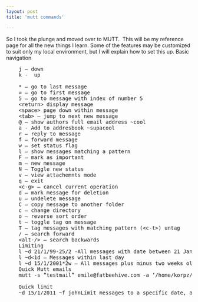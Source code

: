 ```yaml
---
layout: post
title: 'mutt commands'

---
```



So I took the plunge and moved over to MUTT.  This will be my reference page for all the new things I learn.
Some of the features may be customized to suit only my local environment, but I will explain how to set this up.
Basic navigation

<pre>
	j &#8211; down
	k -  up
	
	* &#8211; go to last message
	= &#8211; go to first message
	5 &#8211; go to message with index of number 5
	&lt;return&gt; display message
	&lt;space&gt; page down within message
	&lt;tab&gt; &#8211; jump to next new message
	@ &#8211; show authors full email address ~cool
	a - Add to addresbook ~supacool
	r &#8211; reply to message
	f &#8211; forward message
	w &#8211; set status flag
	l &#8211; show messages matching a pattern
	F &#8211; mark as important
	m &#8211; new message
	N &#8211; Toggle new status
	v &#8211; view attachemnts mode
	q &#8211; exit
	&lt;c-g&gt; &#8211; cancel current operation
	d &#8211; mark message for deletion
	u &#8211; undelete message
	C &#8211; copy message to another folder
	c &#8211; change directory
	o &#8211; reverse sort order
	t &#8211; toggle tag on message
	T &#8211; tag messages with matching pattern (&lt;c-t&gt;) untag
	/ &#8211; search forward
	&lt;alt-/&gt; &#8211; search backwards
	Limiting
	l ~d 21/1/99-25/2 -All messages with date between 21 Jan 1999 and 25 Feb 1999
	l ~d&lt;1d &#8211; Messages within last day
	l ~d 15/1/2001*2w &#8211; All messages plus minus two weeks old from 15 Jan 2001
	Quick Mutt emails
	mutt -s &#8220;testmail&#8221; emile@fatbeehive.com -a &#8216;/home/korpz/.mutt/aliases&#8217; &lt; &#8216;test body content&#8217; ~You know you need this
	
	Quick limit
	~d 15/1/2011 ~f johnLimit messages to a specific date, and from
</pre>
